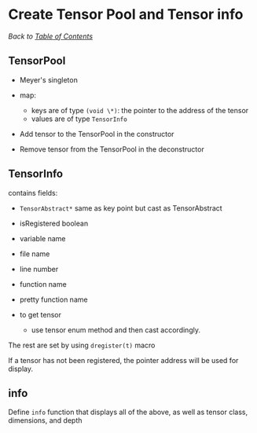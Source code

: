 # Create Tensor Pool and Tensor info

_Back to [Table of Contents](README.md)_

## TensorPool

* Meyer's singleton
* map:
   * keys are of type ```(void \*)```: the pointer to the address of the tensor
   * values are of type ```TensorInfo```

* Add tensor to the TensorPool in the constructor
* Remove tensor from the TensorPool in the deconstructor


## TensorInfo

contains fields:
* ```TensorAbstract*```  same as key point but cast as TensorAbstract
* isRegistered boolean 
* variable name
* file name 
* line number
* function name
* pretty function name

* to get tensor 
   * use tensor enum method and then cast accordingly.

The rest are set by using ```dregister(t)``` macro

If a tensor has not been registered, the pointer address will be used for display.

## info

Define ```info``` function that displays all of the above, as well as tensor class, dimensions, and depth

   

